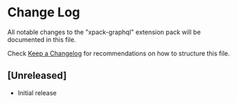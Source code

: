 # Change Log

All notable changes to the "xpack-graphql" extension pack will be documented in this file.

Check [Keep a Changelog](http://keepachangelog.com/) for recommendations on how to structure this file.

## [Unreleased]

- Initial release
